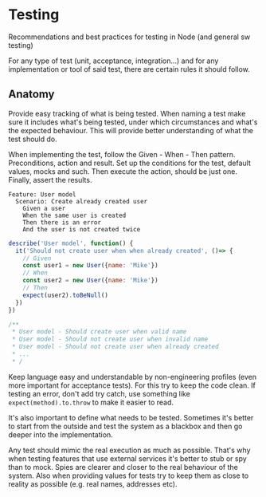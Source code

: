 # Testing

Recommendations and best practices for testing in Node (and general sw testing)

For any type of test (unit, acceptance, integration...) and for any implementation or tool of said test, there are certain rules it should follow.

## Anatomy

Provide easy tracking of what is being tested. When naming a test make sure it includes what's being tested, under which circumstances and what's the expected behaviour. This will provide better understanding of what the test should do.

When implementing the test, follow the Given - When - Then pattern. Preconditions, action and result. Set up the conditions for the test, default values, mocks and such. Then execute the action, should be just one. Finally, assert the results.

``` gherkin
Feature: User model
  Scenario: Create already created user
    Given a user
    When the same user is created
    Then there is an error
    And the user is not created twice
```

``` js
describe('User model', function() {
  it('Should not create user when when already created', ()=> {
    // Given
    const user1 = new User({name: 'Mike'})
    // When
    const user2 = new User({name: 'Mike'})
    // Then
    expect(user2).toBeNull()
  })
})

/**
 * User model - Should create user when valid name
 * User model - Should not create user when invalid name
 * User model - Should not create user when already created
 * ...
 * /
```

Keep language easy and understandable by non-engineering profiles (even more important for acceptance tests). For this try to keep the code clean. If testing an error, don't add try catch, use something like `expect(method).to.throw` to make it easier to read.

It's also important to define what needs to be tested. Sometimes it's better to start from the outside and test the system as a blackbox and then go deeper into the implementation.

Any test should mimic the real execution as much as possible. That's why when testing features that use external services it's better to stub or spy than to mock. Spies are clearer and closer to the real behaviour of the system. Also when providing values for tests try to keep them as close to reality as possible (e.g. real names, addresses etc).

